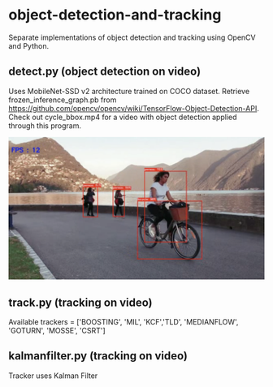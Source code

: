 # object-detection-and-tracking
Separate implementations of object detection and tracking using OpenCV and Python.

## detect.py (object detection on video)
Uses MobileNet-SSD v2 architecture trained on COCO dataset. Retrieve frozen_inference_graph.pb from https://github.com/opencv/opencv/wiki/TensorFlow-Object-Detection-API. Check out cycle_bbox.mp4 for a video with object detection applied through this program.

![Image Detector in Action](images/detector.png)

## track.py (tracking on video)
Available trackers = ['BOOSTING', 'MIL', 'KCF','TLD', 'MEDIANFLOW', 'GOTURN', 'MOSSE', 'CSRT'] 

## kalmanfilter.py (tracking on video)
Tracker uses Kalman Filter

